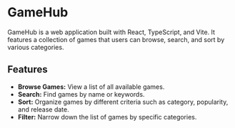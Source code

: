 # GameHub

GameHub is a web application built with React, TypeScript, and Vite. It features a collection of games that users can browse, search, and sort by various categories.

## Features

- **Browse Games:** View a list of all available games.
- **Search:** Find games by name or keywords.
- **Sort:** Organize games by different criteria such as category, popularity, and release date.
- **Filter:** Narrow down the list of games by specific categories.
